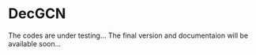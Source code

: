 # DecGCN

The codes are under testing...
The final version and documentaion will be available soon...
